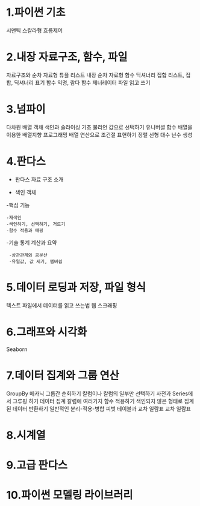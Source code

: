 # 1.파이썬 기초

 시맨틱
 스칼라형
 흐름제어

# 2.내장 자료구조, 함수, 파일

 자료구조와 순차 자료형
  튜플
  리스트
  내장 순차 자료형 함수
  딕셔너리
  집합
  리스트, 집합, 딕셔너리 표기
 함수
  익명, 람다 함수
  제너레이터
  파일 읽고 쓰기

# 3.넘파이

 다차원 배열 객채
  색인과 슬라이싱 기초
  불리언 값으로 선택하기
 유니버셜 함수
 배열을 이용한 배열지향 프로그래밍
  배열 연산으로 조건절 표현하기
  정렬
 선형 대수
 난수 생성

# 4.판다스

* 판다스 자료 구조 소개
 - 색인 객체
     
-핵심 기능

    -재색인
    -색인하기, 선택하기, 거르기
    -함수 적용과 매핑
    
-기술 통계 계산과 요약

     -상관관계와 공분산
     -유일값, 값 세기, 멤버쉽

# 5.데이터 로딩과 저장, 파일 형식

 텍스트 파일에서 데이터를 읽고 쓰는법
  웹 스크래핑

# 6.그래프와 시각화

  Seaborn

# 7.데이터 집계와 그룹 연산

 GroupBy 메카닉
  그룹간 순회하기
  칼럼이나 칼럼의 일부만 선택하기
  사전과 Series에서 그루핑 하기
 데이터 집계
  칼럼에 여러가지 함수 적용하기
  색인되지 않은 형태로 집계된 데이터 반환하기
 일반적인 분리-적용-병합
 피벗 테이블과 교차 일람표
  교차 일람표

# 8.시계열

# 9.고급 판다스

# 10.파이썬 모델링 라이브러리
